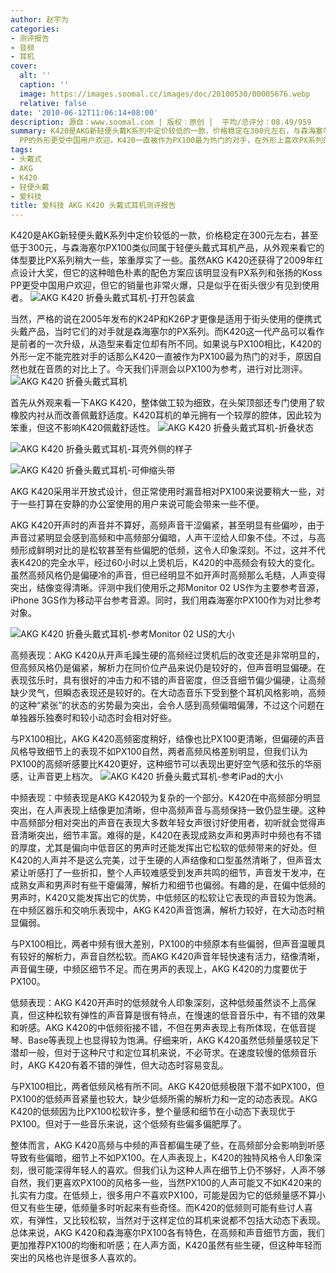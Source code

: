 ```yaml
---
author: 赵宇为
categories:
- 测评报告
- 音频
- 耳机
cover:
  alt: ''
  caption: ''
  image: https://images.soomal.cc/images/doc/20100530/00005676.webp
  relative: false
date: '2010-06-12T11:06:14+08:00'
description: 源自：www.soomal.com | 版权：原创 |  平均/总评分：08.49/959
summary: K420是AKG新轻便头戴K系列中定价较低的一款，价格稳定在300元左右，与森海塞尔PX100类似同属于轻便头戴式耳机产品，从外观来看它的体型要比PX系列稍大一些，外观朴素，但这种配色方案显然没有PX系列甚至KOSS
  PP的外形更受中国用户欢迎。K420一直被作为PX100最为热门的对手，在外形上喜欢PX系列的应该占多数，而能成为对手，主要的战场自然就是音质上了。
tags:
- 头戴式
- AKG
- K420
- 轻便头戴
- 爱科技
title: 爱科技 AKG K420 头戴式耳机测评报告
---
```


K420是AKG新轻便头戴K系列中定价较低的一款，价格稳定在300元左右，甚至低于300元，与森海塞尔PX100类似同属于轻便头戴式耳机产品，从外观来看它的体型要比PX系列稍大一些，笨重厚实了一些。虽然AKG K420还获得了2009年红点设计大奖，但它的这种暗色朴素的配色方案应该明显没有PX系列和张扬的Koss PP更受中国用户欢迎，但它的销量也非常火爆，只是似乎在街头很少有见到使用者。
![AKG K420 折叠头戴式耳机-打开包装盒](https://images.soomal.cc/images/doc/20100530/00005667.webp)




当然，严格的说在2005年发布的K24P和K26P才更像是适用于街头使用的便携式头戴产品，当时它们的对手就是森海塞尔的PX系列。而K420这一代产品可以看作是前者的一次升级，从造型来看定位却有所不同。如果说与PX100相比，K420的外形一定不能完胜对手的话那么K420一直被作为PX100最为热门的对手，原因自然也就在音质的对比上了。今天我们评测会以PX100为参考，进行对比测评。
![AKG K420 折叠头戴式耳机](https://images.soomal.cc/images/doc/20100530/00005670.webp)




首先从外观来看一下AKG K420，整体做工较为细致，在头架顶部还专门使用了软橡胶内衬从而改善佩戴舒适度。K420耳机的单元拥有一个较厚的腔体，因此较为笨重，但这不影响K420佩戴舒适性。
![AKG K420 折叠头戴式耳机-折叠状态](https://images.soomal.cc/images/doc/20100530/00005668.webp)




![AKG K420 折叠头戴式耳机-耳壳外侧的样子](https://images.soomal.cc/images/doc/20100530/00005673.webp)




![AKG K420 折叠头戴式耳机-可伸缩头带](https://images.soomal.cc/images/doc/20100530/00005674.webp)




AKG K420采用半开放式设计，但正常使用时漏音相对PX100来说要稍大一些，对于一些打算在安静的办公室使用的用户来说可能会带来一些不便。

AKG K420开声时的声音并不算好，高频声音干涩偏紧，甚至明显有些偏吵，由于声音过紧明显会感到高频和中高频部分偏暗，人声干涩给人印象不佳。不过，与高频形成鲜明对比的是松软甚至有些偏肥的低频，这令人印象深刻。不过，这并不代表K420的完全水平，经过60小时以上煲机后，K420的中高频会有较大的变化。虽然高频风格仍是偏硬冷的声音，但已经明显不如开声时高频那么毛糙，人声变得突出，结像变得清晰。评测中我们使用乐之邦Monitor 02 US作为主要参考音源，iPhone 3GS作为移动平台参考音源。同时，我们用森海塞尔PX100作为对比参考对象。

![AKG K420 折叠头戴式耳机-参考Monitor 02 US的大小](https://images.soomal.cc/images/doc/20100530/00005677.webp)




高频表现：AKG K420从开声毛躁生硬的高频经过煲机后的改变还是非常明显的，但高频风格仍是偏紧，解析力在同价位产品来说仍是较好的，但声音明显偏硬。在表现弦乐时，具有很好的冲击力和不错的声音密度，但泛音细节偏少偏硬，让高频缺少灵气，但瞬态表现还是较好的。在大动态音乐下受到整个耳机风格影响，高频的这种“紧张”的状态的劣势最为突出，会令人感到高频偏暗偏薄，不过这个问题在单独器乐独奏时和较小动态时会相对好些。

与PX100相比，AKG K420高频密度稍好，结像也比PX100更清晰，但偏硬的声音风格导致细节上的表现不如PX100自然，两者高频风格差别明显，但我们认为PX100的高频听感要比K420更好，这种细节可以表现出更好空气感和弦乐的华丽感，让声音更上档次。
![AKG K420 折叠头戴式耳机-参考iPad的大小](https://images.soomal.cc/images/doc/20100530/00005676.webp)




中频表现：中频表现是AKG K420较为复杂的一个部分。K420在中高频部分明显突出，在人声表现上结像更加清晰，但中高频声音与高频保持一致仍显生硬。这种中高频部分相对突出的声音在表现大多数年轻女声很讨好使用者，初听就会觉得声音清晰突出，细节丰富。难得的是，K420在表现成熟女声和男声时中频也有不错的厚度，尤其是偏向中低音区的男声时还能发挥出它松软的低频带来的好处。但K420的人声并不是这么完美，过于生硬的人声结像和口型虽然清晰了，但声音太紧让听感打了一些折扣，整个人声较难感受到发声共鸣的细节，声音发干发冲，在成熟女声和男声时有些干瘪偏薄，解析力和细节也偏弱。有趣的是，在偏中低频的男声时，K420又能发挥出它的优势，中低频区的松软让它表现的声音较为饱满。在中频区器乐和交响乐表现中，AKG K420声音饱满，解析力较好，在大动态时稍显偏弱。

与PX100相比，两者中频有很大差别，PX100的中频原本有些偏弱，但声音温暖具有较好的解析力，声音自然松软。而AKG K420声音年轻快速有活力，结像清晰，声音偏生硬，中频区细节不足。而在男声的表现上，AKG K420的力度要优于PX100。

低频表现：AKG K420开声时的低频就令人印象深刻，这种低频虽然谈不上高保真，但这种松软有弹性的声音算是很有特点，在慢速的低音音乐中，有不错的效果和听感。AKG K420的中低频衔接不错，不但在男声表现上有所体现，在低音提琴、Base等表现上也显得较为饱满。仔细来听，AKG K420虽然低频量感较足下潜却一般，但对于这种尺寸和定位耳机来说，不必苛求。在速度较慢的低频音乐时，AKG K420有着不错的弹性，但大动态时容易变乱。

与PX100相比，两者低频风格有所不同。AKG K420低频极限下潜不如PX100，但PX100的低频声音紧量也较大，缺少低频所需的解析力和一定的动态表现。AKG K420的低频因为比PX100松软许多，整个量感和细节在小动态下表现优于PX100。但对于一些音乐来说，这个低频有些偏多偏肥厚了。

整体而言，AKG K420高频与中频的声音都偏生硬了些，在高频部分会影响到听感导致有些偏暗，细节上不如PX100。在人声表现上，K420的独特风格令人印象深刻，很可能深得年轻人的喜欢。但我们认为这种人声在细节上仍不够好，人声不够自然，我们更喜欢PX100的风格多一些，当然PX100的人声可能又不如K420来的扎实有力度。在低频上，很多用户不喜欢PX100，可能是因为它的低频量感不算小但又有些生硬，低频量多时听起来有些奇怪。而K420的低频则可能有些讨人喜欢，有弹性，又比较松软，当然对于这样定位的耳机来说都不包括大动态下表现。总体来说，AKG K420和森海塞尔PX100各有特色，在高频和声音细节方面，我们更加推荐PX100的均衡和听感；在人声方面，K420虽然有些生硬，但这种年轻而突出的风格也许是很多人喜欢的。